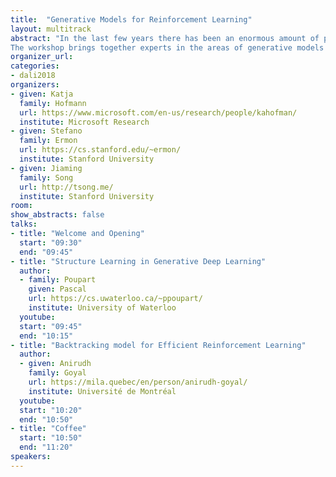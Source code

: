 ```yaml
---
title:  "Generative Models for Reinforcement Learning"
layout: multitrack
abstract: "In the last few years there has been an enormous amount of progress in Reinforcement Learning, with breakthroughs in our ability to handle problems with complex dynamics and high-dimensional state and observation spaces. Likewise, generative modeling capabilities have improved dramatically, e.g., in modeling complex high dimensional distributions over images, audio, and text. Both fields have benefited extensively from the use of flexible function approximators and advances in stochastic optimization, and currently share many computational and statistical challenges. At the same time, there are exciting opportunities for cross-fertilization of ideas. Generative models, with their promise to accurately capture uncertainty in increasingly complex domains, have much potential to lead to novel approaches to effective and efficient exploration and learning - both key challenges in tackling real world applications using RL formulations. Likewise, RL techniques are showing promise in extending the capabilities of current generative models.
The workshop brings together experts in the areas of generative models and reinforcement learning to identify current limitations, key challenges, and promising research avenues."
organizer_url: 
categories:
- dali2018
organizers:
- given: Katja  
  family: Hofmann
  url: https://www.microsoft.com/en-us/research/people/kahofman/
  institute: Microsoft Research
- given: Stefano 
  family: Ermon
  url: https://cs.stanford.edu/~ermon/
  institute: Stanford University
- given: Jiaming 
  family: Song
  url: http://tsong.me/
  institute: Stanford University
room: 
show_abstracts: false
talks:
- title: "Welcome and Opening"
  start: "09:30"
  end: "09:45"
- title: "Structure Learning in Generative Deep Learning"
  author:
  - family: Poupart
    given: Pascal
    url: https://cs.uwaterloo.ca/~ppoupart/
    institute: University of Waterloo
  youtube: 
  start: "09:45"
  end: "10:15" 
- title: "Backtracking model for Efficient Reinforcement Learning"
  author:
  - given: Anirudh
    family: Goyal
    url: https://mila.quebec/en/person/anirudh-goyal/
    institute: Université de Montréal
  youtube: 
  start: "10:20"
  end: "10:50" 
- title: "Coffee"
  start: "10:50"
  end: "11:20"
speakers:
---
```

